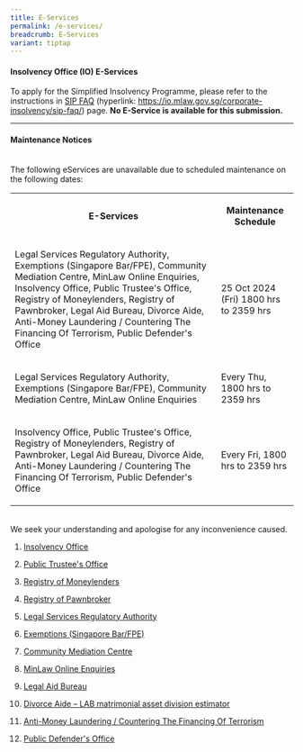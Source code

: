 ```yaml
---
title: E-Services
permalink: /e-services/
breadcrumb: E-Services
variant: tiptap
---
```

<h4><strong>Insolvency Office (IO) E-Services</strong></h4>
<p>To apply for the Simplified Insolvency Programme, please refer to the
instructions in <a href="https://io.mlaw.gov.sg/corporate-insolvency/sip-faq/" rel="noopener noreferrer nofollow" target="_blank">SIP FAQ</a> (hyperlink:
<a href="https://io.mlaw.gov.sg/corporate-insolvency/sip-faq/" rel="noopener noreferrer nofollow" target="_blank">https://io.mlaw.gov.sg/corporate-insolvency/sip-faq/</a>) page. <strong>No E-Service is available for this submission.</strong>
<br>
</p>
<hr>
<h4><strong>Maintenance Notices</strong></h4>
<p>
<br>The following eServices are unavailable due to scheduled maintenance on
the following dates:</p>
<table style="minWidth: 50px">
<colgroup>
<col>
<col>
</colgroup>
<tbody>
<tr>
<th rowspan="1" colspan="1">
<p>E-Services</p>
</th>
<th rowspan="1" colspan="1">
<p>Maintenance Schedule</p>
</th>
</tr>
<tr>
<td rowspan="1" colspan="1">
<p>Legal Services Regulatory Authority, Exemptions (Singapore Bar/FPE), Community
Mediation Centre, MinLaw Online Enquiries, Insolvency Office, Public Trustee's
Office, Registry of Moneylenders, Registry of Pawnbroker, Legal Aid Bureau,
Divorce Aide, Anti-Money Laundering / Countering The Financing Of Terrorism,
Public Defender's Office</p>
</td>
<td rowspan="1" colspan="1">
<p>25 Oct 2024 (Fri) 1800 hrs to 2359 hrs</p>
</td>
</tr>
<tr>
<td rowspan="1" colspan="1">
<p>Legal Services Regulatory Authority, Exemptions (Singapore Bar/FPE), Community
Mediation Centre, MinLaw Online Enquiries</p>
</td>
<td rowspan="1" colspan="1">
<p>Every Thu, 1800 hrs to 2359 hrs</p>
</td>
</tr>
<tr>
<td rowspan="1" colspan="1">
<p>Insolvency Office, Public Trustee's Office, Registry of Moneylenders,
Registry of Pawnbroker, Legal Aid Bureau, Divorce Aide, Anti-Money Laundering
/ Countering The Financing Of Terrorism, Public Defender's Office</p>
</td>
<td rowspan="1" colspan="1">
<p>Every Fri, 1800 hrs to 2359 hrs</p>
</td>
</tr>
</tbody>
</table>
<p>
<br>We seek your understanding and apologise for any inconvenience caused.</p>
<ol data-tight="true" class="tight">
<li>
<p><a href="https://eservices.mlaw.gov.sg/io/" rel="noopener noreferrer nofollow" target="_blank">Insolvency Office</a>
</p>
</li>
<li>
<p><a href="https://eservices.mlaw.gov.sg/pto/" rel="noopener noreferrer nofollow" target="_blank">Public Trustee's Office</a>
</p>
</li>
<li>
<p><a href="https://eservices.mlaw.gov.sg/rom/" rel="noopener noreferrer nofollow" target="_blank">Registry of Moneylenders</a>
</p>
</li>
<li>
<p><a href="https://eservices.mlaw.gov.sg/rop/" rel="noopener noreferrer nofollow" target="_blank">Registry of Pawnbroker</a>
</p>
</li>
<li>
<p><a href="https://eservices.mlaw.gov.sg/lsra/lsra-home" rel="noopener noreferrer nofollow" target="_blank">Legal Services Regulatory Authority</a>
</p>
</li>
<li>
<p><a href="https://eservices.mlaw.gov.sg/li/ems/application/exemption.aspx" rel="noopener noreferrer nofollow" target="_blank">Exemptions (Singapore Bar/FPE)</a>
</p>
</li>
<li>
<p><a href="https://cmc.mlaw.gov.sg/e-services/apply-online/" rel="noopener noreferrer nofollow" target="_blank">Community Mediation Centre</a>
</p>
</li>
<li>
<p><a href="https://go.gov.sg/contactminlaw" rel="noopener noreferrer nofollow" target="_blank">MinLaw Online Enquiries</a>
</p>
</li>
<li>
<p><a href="https://eservices.mlaw.gov.sg/labesvc/" rel="noopener noreferrer nofollow" target="_blank">Legal Aid Bureau</a>
</p>
</li>
<li>
<p><a href="https://eservices.mlaw.gov.sg/labesvc/common/loadDivorceAIDEv2.do" rel="noopener noreferrer nofollow" target="_blank">Divorce Aide – LAB matrimonial asset division estimator</a>
</p>
</li>
<li>
<p><a href="https://acd.mlaw.gov.sg" rel="noopener noreferrer nofollow" target="_blank">Anti-Money Laundering / Countering The Financing Of Terrorism</a>
</p>
</li>
<li>
<p><a href="https://go.gov.sg/applypdo" rel="noopener noreferrer nofollow" target="_blank">Public Defender's Office</a>
</p>
</li>
</ol>
<p></p>